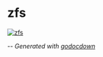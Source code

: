 # zfs

[![zfs](https://godoc.org/github.com/cerana/cerana/cmd/zfs?status.png)](https://godoc.org/github.com/cerana/cerana/cmd/zfs)




--
*Generated with [godocdown](https://github.com/robertkrimen/godocdown)*
